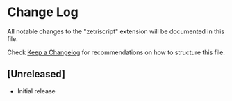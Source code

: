# Change Log

All notable changes to the "zetriscript" extension will be documented in this file.

Check [Keep a Changelog](http://keepachangelog.com/) for recommendations on how to structure this file.

## [Unreleased]

- Initial release